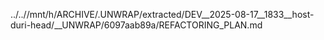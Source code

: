 ../..//mnt/h/ARCHIVE/.UNWRAP/extracted/DEV__2025-08-17__1833__host-duri-head/__UNWRAP/6097aab89a/REFACTORING_PLAN.md